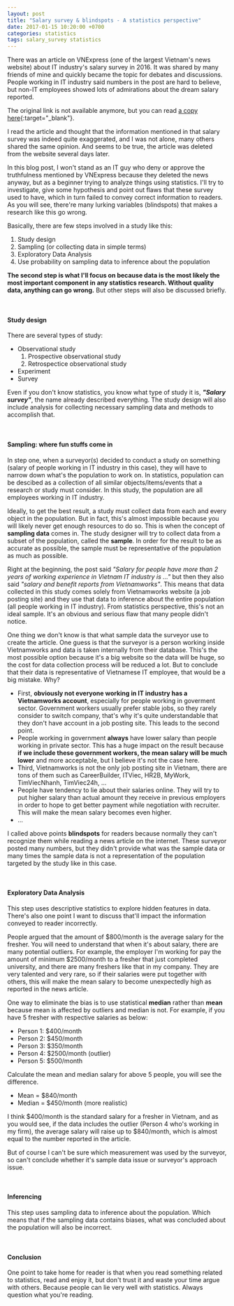 ```yaml
---
layout: post
title: "Salary survey & blindspots - A statistics perspective"
date: 2017-01-15 10:20:00 +0700
categories: statistics
tags: salary_survey statistics 
---
```


There was an article on VNExpress (one of the largest Vietnam's news website) about IT industry's salary survey in 2016. It was shared by many friends of mine and quickly became the topic for debates and discussions. People working in IT industry said numbers in the post are hard to believe, but non-IT employees showed lots of admirations about the dream salary reported.

The original link is not available anymore, but you can read [a copy here](http://ndh.vn/luong-nhan-su-it-binh-quan-26-trieu-dong-moi-thang-20170111012737956p125c135.news){:target="_blank"}. 

I read the article and thought that the information mentioned in that salary survey was indeed quite exaggerated, and I was not alone, many others shared the same opinion. And seems to be true, the article was deleted from the website several days later.

In this blog post, I won't stand as an IT guy who deny or approve the truthfulness mentioned by VNExpress because they deleted the news anyway, but as a beginner trying to analyze things using statistics. I'll try to investigate, give some hypothesis and point out flaws that these survey used to have, which in turn failed to convey correct information to readers. As you will see, there're many lurking variables (blindspots) that makes a research like this go wrong.

Basically, there are few steps involved in a study like this:

1. Study design
2. Sampling (or collecting data in simple terms)
3. Exploratory Data Analysis
4. Use probability on sampling data to inference about the population

**The second step is what I'll focus on because data is the most likely the most important component in any statistics research. Without quality data, anything can go wrong.** But other steps will also be discussed briefly.

<br>

#### Study design
There are several types of study:

* Observational study
    1. Prospective observational study
    2. Retrospectice observational study
* Experiment
* Survey

Even if you don't know statistics, you know what type of study it is, ***"Salary survey"***, the name already described everything. The study design will also include analysis for collecting necessary sampling data and methods to accomplish that.

<br>

#### Sampling: where fun stuffs come in
In step one, when a surveyor(s) decided to conduct a study on something (salary of people working in IT industry in this case), they will have to narrow down what's the population to work on. In statistics, population can be descibed as a collection of all similar objects/items/events that a research or study must consider. In this study, the population are all employees working in IT industry. 

Ideally, to get the best result, a study must collect data from each and every object in the population. But in fact, this's almost impossible because you will likely never get enough resources to do so. This is when the concept of **sampling data** comes in. The study designer will try to collect data from a subset of the population, called the **sample**. In order for the result to be as accurate as possible, the sample must be representative of the population as much as possible. 

Right at the beginning, the post said *"Salary for people have more than 2 years of working experience in Vietnam IT industry is ..."* but then they also said *"salary and benefit reports from Vietnamworks"*. This means that data collected in this study comes solely from Vietnamworks website (a job posting site) and they use that data to inference about the entire population (all people working in IT industry). From statistics perspective, this's not an ideal sample. It's an obvious and serious flaw that many people didn't notice.

One thing we don't know is that what sample data the surveyor use to create the article. One guess is that the surveyor is a person working inside Vietnamworks and data is taken internally from their database. This's the most possible option because it's a big website so the data will be huge, so the cost for data collection process will be reduced a lot. But to conclude that their data is representative of Vietnamese IT employee, that would be a big mistake. Why?

* First, **obviously not everyone working in IT industry has a Vietnamworks account**, especially for people working in goverment sector. Government workers usually prefer stable jobs, so they rarely consider to switch company, that's why it's quite understandable that they don't have account in a job posting site. This leads to the second point.
* People working in government **always** have lower salary than people working in private sector. This has a huge impact on the result because **if we include these government workers, the mean salary will be much lower** and more acceptable, but I believe it's not the case here.
* Third, Vietnamworks is not the only job posting site in Vietnam, there are tons of them such as CareerBuilder, ITViec, HR2B, MyWork, TimViecNhanh, TimViec24h, ...
* People have tendency to lie about their salaries online. They will try to put higher salary than actual amount they receive in previous employers in order to hope to get better payment while negotiation with recruiter. This will make the mean salary becomes even higher.
* ...

I called above points **blindspots** for readers because normally they can't recognize them while reading a news article on the internet. These surveyor posted many numbers, but they didn't provide what was the sample data or many times the sample data is not a representation of the population targeted by the study like in this case. 

<br>

#### Exploratory Data Analysis
This step uses descriptive statistics to explore hidden features in data. There's also one point I want to discuss that'll impact the information conveyed to reader incorrectly.

People argued that the amount of $800/month is the average salary for the fresher. You will need to understand that when it's about salary, there are many potential outliers. For example, the employer I'm working for pay the amount of minimum $2500/month to a fresher that just completed university, and there are many freshers like that in my company. They are very talented and very rare, so if their salaries were put together with others, this will make the mean salary to become unexpectedly high as reported in the news article. 

One way to eliminate the bias is to use statistical **median** rather than **mean** because mean is affected by outliers and median is not. For example, if you have 5 fresher with respective salaries as below:

* Person 1: $400/month
* Person 2: $450/month
* Person 3: $350/month
* Person 4: $2500/month (outlier)
* Person 5: $500/month

Calculate the mean and median salary for above 5 people, you will see the difference. 

* Mean = $840/month
* Median = $450/month (more realistic)

I think $400/month is the standard salary for a fresher in Vietnam, and as you would see, if the data includes the outlier (Person 4 who's working in my firm), the average salary will raise up to $840/month, which is almost equal to the number reported in the article.

But of course I can't be sure which measurement was used by the surveyor, so can't conclude whether it's sample data issue or surveyor's approach issue.

<br>

#### Inferencing
This step uses sampling data to inference about the population. Which means that if the sampling data contains biases, what was concluded about the population will also be incorrect.

<br>

#### Conclusion
One point to take home for reader is that when you read something related to statistics, read and enjoy it, but don't trust it and waste your time argue with others. Because people can lie very well with statistics. Always question what you're reading.
